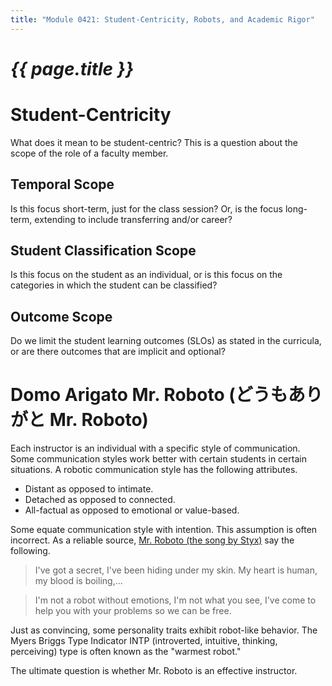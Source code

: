 ```yaml
---
title: "Module 0421: Student-Centricity, Robots, and Academic Rigor"
---
```


# _{{ page.title }}_

# Student-Centricity

What does it mean to be student-centric? This is a question about the scope of the role of a faculty member.

## Temporal Scope

Is this focus short-term, just for the class session? Or, is the focus long-term, extending to include transferring and/or career?

## Student Classification Scope

Is this focus on the student as an individual, or is this focus on the categories in which the student can be classified?

## Outcome Scope

Do we limit the student learning outcomes (SLOs) as stated in the curricula, or are there outcomes that are implicit and optional?

# Domo Arigato Mr. Roboto (どうもありがと Mr. Roboto)

Each instructor is an individual with a specific style of communication. Some communication styles work better with certain students in certain situations. A robotic communication style has the following attributes.

* Distant as opposed to intimate.
* Detached as opposed to connected.
* All-factual as opposed to emotional or value-based.

Some equate communication style with intention. This assumption is often incorrect. As a reliable source, [Mr. Roboto (the song by Styx)](https://youtu.be/uc6f_2nPSX8?si=r0Du-WodxAiX77y4) say the following.

> I've got a secret, I've been hiding under my skin. My heart is human, my blood is boiling,...

> I'm not a robot without emotions, I'm not what you see, I've come to help you with your problems so we can be free.

Just as convincing, some personality traits exhibit robot-like behavior. The Myers Briggs Type Indicator INTP (introverted, intuitive, thinking, perceiving) type is often known as the "warmest robot."

The ultimate question is whether Mr. Roboto is an effective instructor.

